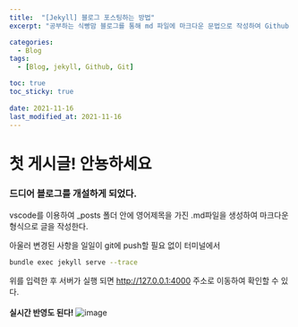 ```yaml
---
title:  "[Jekyll] 블로그 포스팅하는 방법"
excerpt: "공부하는 식빵맘 블로그를 통해 md 파일에 마크다운 문법으로 작성하여 Github 원격 저장소에 업로드 해보자. 에디터는 Visual Studio code 사용! 로컬 서버에서 확인도 해보자. "

categories:
  - Blog
tags:
  - [Blog, jekyll, Github, Git]

toc: true
toc_sticky: true
 
date: 2021-11-16
last_modified_at: 2021-11-16
---
```



# 첫 게시글! 안뇽하세요

### 드디어 블로그를 개설하게 되었다. <br>
vscode를 이용하여
_posts 폴더 안에 영어제목을 가진 .md파일을 생성하여 마크다운 형식으로 글을 작성한다.

아울러 변경된 사항을 일일이 git에 push할 필요 없이 터미널에서 <br>
```zsh
bundle exec jekyll serve --trace
```
위를 입력한 후 서버가 실행 되면
http://127.0.0.1:4000 주소로 이동하여 확인할 수 있다.  
<br>
**실시간 반영도 된다!**
![image](https://user-images.githubusercontent.com/69746360/141996182-54a537b1-a025-493a-b5f7-dcfe92d7e564.png)